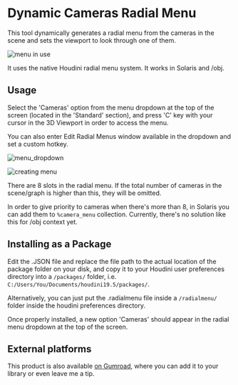 # Dynamic Cameras Radial Menu
This tool dynamically generates a radial menu from the cameras in the scene and sets the viewport to look through one of them.

![menu in use](https://github.com/alexmajewski/houdini-camera-radial-menu/assets/77795178/501e1637-6828-4e5b-b68a-0bad601a3e11)

It uses the native Houdini radial menu system. It works in Solaris and /obj.

## Usage
Select the 'Cameras' option from the menu dropdown at the top of the screen (located in the 'Standard' section), and press 'C' key with your cursor in the 3D Viewport in order to access the menu. 

You can also enter Edit Radial Menus window available in the dropdown and set a custom hotkey.

![menu_dropdown](https://github.com/alexmajewski/houdini-camera-radial-menu/assets/77795178/6b0312d9-dfda-476f-82db-e9998c06263d)

![creating menu](https://github.com/alexmajewski/houdini-camera-radial-menu/assets/77795178/41d1c7f9-250e-4eda-b2e4-06d373f463a0)

There are 8 slots in the radial menu. If the total number of cameras in the scene/graph is higher than this, they will be omitted.

In order to give priority to cameras when there's more than 8, in Solaris you can add them to `%camera_menu` collection. Currently, there's no solution like this for /obj context yet.

## Installing as a Package
Edit the .JSON file and replace the file path to the actual location of the package folder on your disk, and copy it to your Houdini user preferences directory into a `/packages/` folder, i.e. `C:/Users/You/Documents/houdini19.5/packages/`.

Alternatively, you can just put the .radialmenu file inside a `/radialmenu/` folder inside the houdini preferences directory.

Once properly installed, a new option 'Cameras' should appear in the radial menu dropdown at the top of the screen. 

## External platforms
This product is also available [on Gumroad](https://alexmajewski.gumroad.com/l/dynamic-cameras-radial-menu), where you can add it to your library or even leave me a tip.
